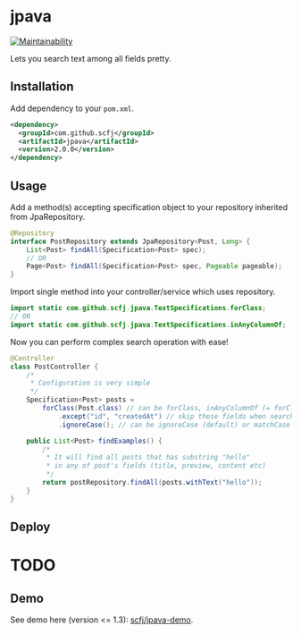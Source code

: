 # jpava
[![Maintainability](https://api.codeclimate.com/v1/badges/092631a0e3cbfaf69b1a/maintainability)](https://codeclimate.com/github/scfj/jpava/maintainability)

Lets you search text among all fields pretty.

## Installation

Add dependency to your `pom.xml`.
```xml
<dependency>
  <groupId>com.github.scfj</groupId>
  <artifactId>jpava</artifactId>
  <version>2.0.0</version>
</dependency>
```

## Usage

Add a method(s) accepting specification object to your repository inherited from JpaRepository.

```java
@Repository
interface PostRepository extends JpaRepository<Post, Long> {
    List<Post> findAll(Specification<Post> spec);
    // OR
    Page<Post> findAll(Specification<Post> spec, Pageable pageable);
}
```

Import single method into your controller/service which uses repository.

```java
import static com.github.scfj.jpava.TextSpecifications.forClass;
// OR
import static com.github.scfj.jpava.TextSpecifications.inAnyColumnOf;
```

Now you can perform complex search operation with ease!
```java
@Controller
class PostController {
    /*
     * Configuration is very simple
     */
    Specification<Post> posts =
        forClass(Post.class) // can be forClass, inAnyColumnOf (= forClass) or inAllColumnsOf
            .except("id", "createdAt") // skip these fields when searching database
            .ignoreCase(); // can be ignoreCase (default) or matchCase

    public List<Post> findExamples() {
        /*
         * It will find all posts that has substring "hello"
         * in any of post's fields (title, preview, content etc)
         */
        return postRepository.findAll(posts.withText("hello"));
    }
}
```

## Deploy

# TODO

## Demo
See demo here (version <= 1.3): [scfj/jpava-demo](https://github.com/scfj/jpava-demo).
